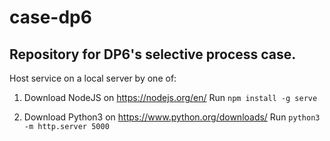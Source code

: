 # case-dp6
## Repository for DP6's selective process case.

Host service on a local server by one of:

1. Download NodeJS on https://nodejs.org/en/
Run `npm install -g serve`

2. Download Python3 on https://www.python.org/downloads/
Run `python3 -m http.server 5000`

